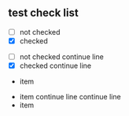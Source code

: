 
## test check list

 - [ ] not checked
 - [x] checked

 * [ ] not checked
       continue line
 * [x] checked
       continue line

 - item
 * item
   continue line
      continue line
 * item